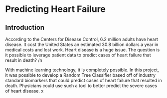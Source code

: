 # Predicting Heart Failure
## Introduction
According to the Centers for Disease Control, 6.2 million adults have heart disease. It cost the United States an estimated 30.8 billion dollars a year in medical costs and lost work. Heart disease is a huge issue. The question is it possible to leverage patient data to predict cases of heart failure that result in death? /n

With machine learning technology, it is completely possible. In this project, it was possible to develop a Random Tree Classifier based off of industry standard biomarkers that could predict cases of heart failure that resulted in death. Physicians could use such a tool to better predict the severe cases of heart disease. x